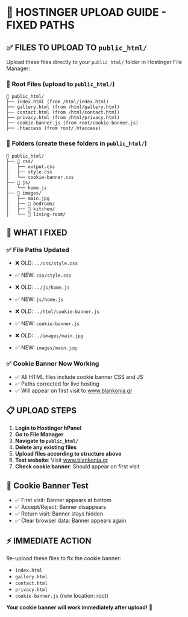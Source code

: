 # 🚀 HOSTINGER UPLOAD GUIDE - FIXED PATHS

## ✅ FILES TO UPLOAD TO `public_html/`

Upload these files directly to your `public_html/` folder in Hostinger File Manager:

### 📁 **Root Files** (upload to `public_html/`)
```
📁 public_html/
├── index.html (from /html/index.html)
├── gallery.html (from /html/gallery.html)
├── contact.html (from /html/contact.html)
├── privacy.html (from /html/privacy.html)
├── cookie-banner.js (from root/cookie-banner.js)
├── .htaccess (from root/.htaccess)
```

### 📁 **Folders** (create these folders in `public_html/`)
```
📁 public_html/
├── 📁 css/
│   ├── output.css
│   ├── style.css
│   └── cookie-banner.css
├── 📁 js/
│   └── home.js
├── 📁 images/
│   ├── main.jpg
│   ├── 📁 bedroom/
│   ├── 📁 kitchen/
│   └── 📁 living-room/
```

## 🔧 **WHAT I FIXED**

### ✅ **File Paths Updated**
- ❌ OLD: `../css/style.css` 
- ✅ NEW: `css/style.css`

- ❌ OLD: `../js/home.js`
- ✅ NEW: `js/home.js`

- ❌ OLD: `../html/cookie-banner.js`
- ✅ NEW: `cookie-banner.js`

- ❌ OLD: `../images/main.jpg`
- ✅ NEW: `images/main.jpg`

### ✅ **Cookie Banner Now Working**
- ✅ All HTML files include cookie banner CSS and JS
- ✅ Paths corrected for live hosting
- ✅ Will appear on first visit to www.blankonia.gr

## 📋 **UPLOAD STEPS**

1. **Login to Hostinger hPanel**
2. **Go to File Manager**
3. **Navigate to `public_html/`**
4. **Delete any existing files**
5. **Upload files according to structure above**
6. **Test website**: Visit www.blankonia.gr
7. **Check cookie banner**: Should appear on first visit

## 🍪 **Cookie Banner Test**
- ✅ First visit: Banner appears at bottom
- ✅ Accept/Reject: Banner disappears 
- ✅ Return visit: Banner stays hidden
- ✅ Clear browser data: Banner appears again

## ⚡ **IMMEDIATE ACTION**
Re-upload these files to fix the cookie banner:
- `index.html`
- `gallery.html` 
- `contact.html`
- `privacy.html`
- `cookie-banner.js` (new location: root)

**Your cookie banner will work immediately after upload!** 🎉 